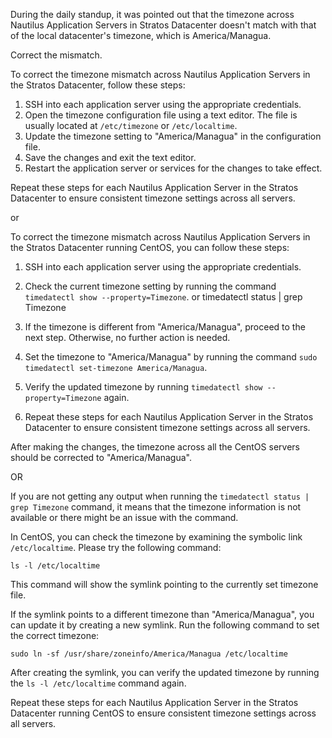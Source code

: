 During the daily standup, it was pointed out that the timezone across Nautilus Application Servers in Stratos Datacenter doesn't match with that of the local datacenter's timezone, which is America/Managua.



Correct the mismatch.


To correct the timezone mismatch across Nautilus Application Servers in the Stratos Datacenter, follow these steps:

1. SSH into each application server using the appropriate credentials.
2. Open the timezone configuration file using a text editor. The file is usually located at `/etc/timezone` or `/etc/localtime`.
3. Update the timezone setting to "America/Managua" in the configuration file.
4. Save the changes and exit the text editor.
5. Restart the application server or services for the changes to take effect.

Repeat these steps for each Nautilus Application Server in the Stratos Datacenter to ensure consistent timezone settings across all servers.


or

To correct the timezone mismatch across Nautilus Application Servers in the Stratos Datacenter running CentOS, you can follow these steps:

1. SSH into each application server using the appropriate credentials.
2. Check the current timezone setting by running the command `timedatectl show --property=Timezone`.
or
timedatectl status | grep Timezone

3. If the timezone is different from "America/Managua", proceed to the next step. Otherwise, no further action is needed.
4. Set the timezone to "America/Managua" by running the command `sudo timedatectl set-timezone America/Managua`.
5. Verify the updated timezone by running `timedatectl show --property=Timezone` again.
6. Repeat these steps for each Nautilus Application Server in the Stratos Datacenter to ensure consistent timezone settings across all servers.

After making the changes, the timezone across all the CentOS servers should be corrected to "America/Managua".

OR 

If you are not getting any output when running the `timedatectl status | grep Timezone` command, it means that the timezone information is not available or there might be an issue with the command.

In CentOS, you can check the timezone by examining the symbolic link `/etc/localtime`. Please try the following command:

```
ls -l /etc/localtime
```

This command will show the symlink pointing to the currently set timezone file.

If the symlink points to a different timezone than "America/Managua", you can update it by creating a new symlink. Run the following command to set the correct timezone:

```
sudo ln -sf /usr/share/zoneinfo/America/Managua /etc/localtime
```

After creating the symlink, you can verify the updated timezone by running the `ls -l /etc/localtime` command again.

Repeat these steps for each Nautilus Application Server in the Stratos Datacenter running CentOS to ensure consistent timezone settings across all servers.